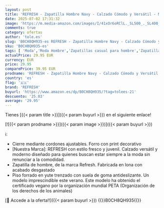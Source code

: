 ```yaml
---
layout: post
title: 'REFRESH - Zapatilla Hombre Navy - Calzado Cómodo y Versátil - Moda Casual - Modelo 17172102  Talla 44 '
date: 2025-07-02 17:31:32
image: 'https://m.media-amazon.com/images/I/41xOr6oRClL._SL500_._SL400_.jpg'
comments: true
category: ofertas
author: 'tole.es'
slug: 'B0CH8QH935-es REFRESH - Zapatilla Hombre Navy - Calzado Cómodo y...'
sku: 'B0CH8QH935-es'
tags: [ 'Moda','Moda Hombre','Zapatillas casual para hombre','Zapatillas deportivas y de moda para hombre','Zapatos para hombre','refresh','zapatilla','🇪🇸', ]
actualPrice: 29.95 EUR
currency: EUR
price: 29.95
comparePrice: 39.95 EUR
prodname: 'REFRESH - Zapatilla Hombre Navy - Calzado Cómodo y Versátil - Moda Casual - Modelo 17172102  Talla 44 '
country: 'es'
flag: '🇪🇸'
brand: 'REFRESH'
buyurl: 'https://www.amazon.es/dp/B0CH8QH935/?tag=tolees-21'
descuento: '25.03'
average: '29.95'
---
```


Tienes [{{< param title >}}]({{< param buyurl >}}) en el siguiente enlace!

[![{{< param prodname >}}]({{< param image >}})]({{< param buyurl >}})

ℹ️:

- Cierre mediante cordones ajustables. Forro con print decorativo
- [Nuestra Marca]: REFRESH con estilo fresco y juvenil. Calzado versátil y moderno diseñado para quienes buscan estar siempre a la moda sin renunciar a la comodidad.
- Zapatilla de hombre, de la marca Refresh. Fabricada en lona con acabado desgastado
- Piso forrado en yute trenzado con suela de goma antideslizante. Un modelo imprescindible este verano. Este modelo ha obtenido el certificado vegano por la organización mundial PETA (Organización de los derechos de los animales)

[🛒 Accede a la oferta!!]({{< param buyurl >}})
{{<world>}}B0CH8QH935{{</world>}}
